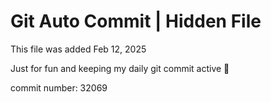# Git Auto Commit | Hidden File

This file was added Feb 12, 2025

Just for fun and keeping my daily git commit active 🤪

commit number: 32069

